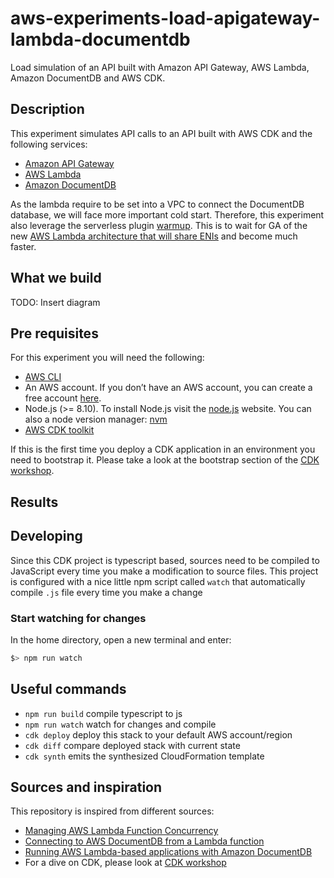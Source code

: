 # aws-experiments-load-apigateway-lambda-documentdb

Load simulation of an API built with Amazon API Gateway, AWS Lambda, Amazon DocumentDB and AWS CDK.

## Description

This experiment simulates API calls to an API built with AWS CDK and the following services:

- [Amazon API Gateway](https://aws.amazon.com/api-gateway/)
- [AWS Lambda](https://aws.amazon.com/lambda/)
- [Amazon DocumentDB](https://aws.amazon.com/documentdb/)

As the lambda require to be set into a VPC to connect the DocumentDB database, we will face more important cold start. Therefore, this experiment also leverage the serverless plugin [warmup](https://github.com/FidelLimited/serverless-plugin-warmup). This is to wait for GA of the new [AWS Lambda architecture that will share ENIs](https://youtu.be/QdzV04T_kec?t=2393) and become much faster.

## What we build

TODO: Insert diagram

## Pre requisites

For this experiment you will need the following:

- [AWS CLI](https://docs.aws.amazon.com/cli/latest/userguide/cli-chap-install.html)
- An AWS account. If you don’t have an AWS account, you can create a free account [here](https://portal.aws.amazon.com/billing/signup/iam).
- Node.js (>= 8.10). To install Node.js visit the [node.js](https://nodejs.org/en/) website. You can also a node version manager: [nvm](https://github.com/nvm-sh/nvm)
- [AWS CDK toolkit](https://docs.aws.amazon.com/cdk/latest/guide/getting_started.html)

If this is the first time you deploy a CDK application in an environment you need to bootstrap it. Please take a look at the bootstrap section of the [CDK workshop](https://cdkworkshop.com/20-typescript/20-create-project/500-deploy.html).

## Results

## Developing

Since this CDK project is typescript based, sources need to be compiled to JavaScript every time you make a modification to source files. This project is configured with a nice little npm script called `watch` that automatically compile `.js` file every time you make a change

### Start watching for changes

In the home directory, open a new terminal and enter:

```bash
$> npm run watch
```

## Useful commands

- `npm run build`   compile typescript to js
- `npm run watch`   watch for changes and compile
- `cdk deploy`      deploy this stack to your default AWS account/region
- `cdk diff`        compare deployed stack with current state
- `cdk synth`       emits the synthesized CloudFormation template

## Sources and inspiration

This repository is inspired from different sources:

- [Managing AWS Lambda Function Concurrency](https://aws.amazon.com/blogs/compute/managing-aws-lambda-function-concurrency/)
- [Connecting to AWS DocumentDB from a Lambda function](https://blog.webiny.com/connecting-to-aws-documentdb-from-a-lambda-function-2b666c9e4402)
- [Running AWS Lambda-based applications with Amazon DocumentDB](https://aws.amazon.com/blogs/database/running-aws-lambda-based-applications-with-amazon-documentdb/)
- For a dive on CDK, please look at [CDK workshop](https://cdkworkshop.com)
